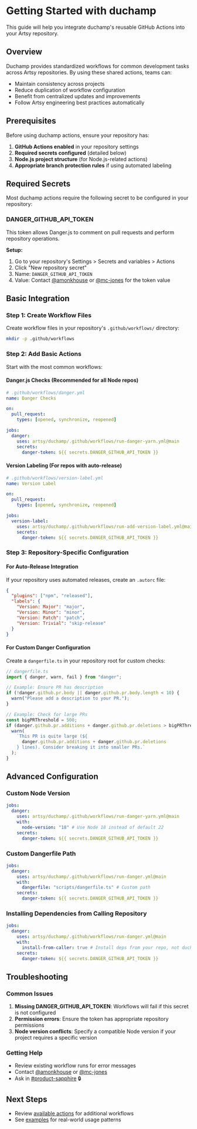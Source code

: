 # Getting Started with duchamp

This guide will help you integrate duchamp's reusable GitHub Actions into your Artsy repository.

## Overview

Duchamp provides standardized workflows for common development tasks across Artsy repositories. By using these shared actions, teams can:

- Maintain consistency across projects
- Reduce duplication of workflow configuration
- Benefit from centralized updates and improvements
- Follow Artsy engineering best practices automatically

## Prerequisites

Before using duchamp actions, ensure your repository has:

1. **GitHub Actions enabled** in your repository settings
2. **Required secrets configured** (detailed below)
3. **Node.js project structure** (for Node.js-related actions)
4. **Appropriate branch protection rules** if using automated labeling

## Required Secrets

Most duchamp actions require the following secret to be configured in your repository:

### DANGER_GITHUB_API_TOKEN

This token allows Danger.js to comment on pull requests and perform repository operations.

**Setup:**

1. Go to your repository's Settings > Secrets and variables > Actions
2. Click "New repository secret"
3. Name: `DANGER_GITHUB_API_TOKEN`
4. Value: Contact [@amonkhouse](https://github.com/amonkhouse) or [@mc-jones](https://github.com/mc-jones) for the token value

## Basic Integration

### Step 1: Create Workflow Files

Create workflow files in your repository's `.github/workflows/` directory:

```bash
mkdir -p .github/workflows
```

### Step 2: Add Basic Actions

Start with the most common workflows:

#### Danger.js Checks (Recommended for all Node repos)

```yaml
# .github/workflows/danger.yml
name: Danger Checks

on:
  pull_request:
    types: [opened, synchronize, reopened]

jobs:
  danger:
    uses: artsy/duchamp/.github/workflows/run-danger-yarn.yml@main
    secrets:
      danger-token: ${{ secrets.DANGER_GITHUB_API_TOKEN }}
```

#### Version Labeling (For repos with auto-release)

```yaml
# .github/workflows/version-label.yml
name: Version Label

on:
  pull_request:
    types: [opened, synchronize, reopened]

jobs:
  version-label:
    uses: artsy/duchamp/.github/workflows/run-add-version-label.yml@main
    secrets:
      danger-token: ${{ secrets.DANGER_GITHUB_API_TOKEN }}
```

### Step 3: Repository-Specific Configuration

#### For Auto-Release Integration

If your repository uses automated releases, create an `.autorc` file:

```json
{
  "plugins": ["npm", "released"],
  "labels": {
    "Version: Major": "major",
    "Version: Minor": "minor",
    "Version: Patch": "patch",
    "Version: Trivial": "skip-release"
  }
}
```

#### For Custom Danger Configuration

Create a `dangerfile.ts` in your repository root for custom checks:

```typescript
// dangerfile.ts
import { danger, warn, fail } from "danger";

// Example: Ensure PR has description
if (!danger.github.pr.body || danger.github.pr.body.length < 10) {
  warn("Please add a description to your PR.");
}

// Example: Check for large PRs
const bigPRThreshold = 500;
if (danger.github.pr.additions + danger.github.pr.deletions > bigPRThreshold) {
  warn(
    `This PR is quite large (${
      danger.github.pr.additions + danger.github.pr.deletions
    } lines). Consider breaking it into smaller PRs.`
  );
}
```

## Advanced Configuration

### Custom Node Version

```yaml
jobs:
  danger:
    uses: artsy/duchamp/.github/workflows/run-danger-yarn.yml@main
    with:
      node-version: "18" # Use Node 18 instead of default 22
    secrets:
      danger-token: ${{ secrets.DANGER_GITHUB_API_TOKEN }}
```

### Custom Dangerfile Path

```yaml
jobs:
  danger:
    uses: artsy/duchamp/.github/workflows/run-danger.yml@main
    with:
      dangerfile: "scripts/dangerfile.ts" # Custom path
    secrets:
      danger-token: ${{ secrets.DANGER_GITHUB_API_TOKEN }}
```

### Installing Dependencies from Calling Repository

```yaml
jobs:
  danger:
    uses: artsy/duchamp/.github/workflows/run-danger.yml@main
    with:
      install-from-caller: true # Install deps from your repo, not duchamp
    secrets:
      danger-token: ${{ secrets.DANGER_GITHUB_API_TOKEN }}
```

## Troubleshooting

### Common Issues

1. **Missing DANGER_GITHUB_API_TOKEN**: Workflows will fail if this secret is not configured
2. **Permission errors**: Ensure the token has appropriate repository permissions
3. **Node version conflicts**: Specify a compatible Node version if your project requires a specific version

### Getting Help

- Review existing workflow runs for error messages
- Contact [@amonkhouse](https://github.com/amonkhouse) or [@mc-jones](https://github.com/mc-jones)
- Ask in [#product-sapphire](https://artsy.slack.com/messages/product-sapphire) 🔒

## Next Steps

- Review [available actions](./actions.md) for additional workflows
- See [examples](./examples.md) for real-world usage patterns
